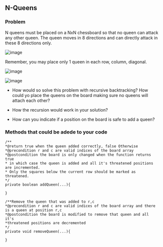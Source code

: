 ## N-Queens

### Problem

N queens must be placed on a NxN chessboard so that no queen can attack any other queen. The queen moves in 8 directions and can directly attack in these 8 directions only.

![image](https://github.com/novillo-cs/apcsa_material/assets/123229891/f37a7fa2-6f40-4017-98ae-753b6fd3b7ae)

Remember, you may place only 1 queen in each row, column, diagonal.

![image](https://github.com/novillo-cs/apcsa_material/assets/123229891/4608d6e6-560f-4fe4-9323-164502db8947)

![image](https://github.com/novillo-cs/apcsa_material/assets/123229891/ef5a1717-a71d-4fcd-9416-6d1f01e97b4a)

- How would so solve this problem with recursive backtracking? How could yo place the queens on the board making sure no queens will attach each other?

- How the recursion would work in your solution?

- How can you indicate if a position on the board is safe to add a queen?

### Methods that could be adede to your code

```
/**
*@return true when the queen added correctly, false Otherwise
*@precondition r and c are valid indices of the board array
*@postcondition the board is only changed when the function returns true
* in which case the queen is added and all it's threatened positions are incremented.
* Only the squares below the current row should be marked as threatened.
*/
private boolean addQueen(...){

}

/**Remove the queen that was added to r,c
*@precondition r and c are valid indices of the board array and there is a queen at position r,c
*@postcondition the board is modified to remove that queen and all it's
*threatened positions are decremented
*/
private void removeQueen(...){

}
```
